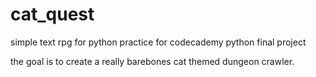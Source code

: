 # cat_quest
simple text rpg for python practice
for codecademy python final project

the goal is to create a really barebones cat themed dungeon crawler.
